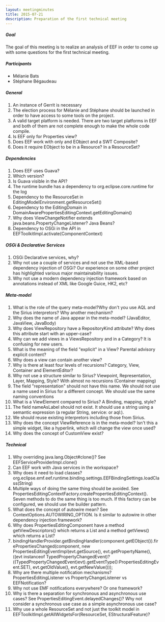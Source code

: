 ```yaml
---
layout: meetingminutes
title: 2015-07-21
description: Preparation of the first technical meeting
---
```

##### Goal

The goal of this meeting is to realize an analysis of EEF in order to come up with some questions for the first technical meeting.

##### Participants

* Mélanie Bats
* Stéphane Bégaudeau

##### General

1. An instance of Gerrit is necessary
2. The election process for Mélanie and Stéphane should be launched in order to have access to some tools on the project.
3. A valid target platform is needed. There are two target platforms in EEF and both of them are not complete enough to make the whole code compile.
4. Is EEF only for Properties view?
5. Does EEF work with only and EObject and a SWT Composite?
6. Does it require EObject to be in a Resource? In a ResourceSet?

##### Dependencies

1. Does EEF uses Guava?
2. Which version?
3. Is Guava visible in the API?
4. The runtime bundle has a dependency to org.eclipse.core.runtime for the log
5. Dependency to the ResourceSet in EditingModelEnvironment.getResourceSet()
6. Dependency to the EditingDomain in DomainAwarePropertiesEditingContext.getEditingDomain()
7. Why does ViewChangeNotifier extends java.beans.PropertyChangeListener? Java Beans?
8. Dependency to OSGi in the API in EEFToolkitImpl.activate(ComponentContext)


##### OSGi & Declarative Services

1. OSGi Declarative services, why?
2. Why not use a couple of services and not use the XML-based dependency injection of OSGi? Our experience on some other project has highlighted various major maintainability issues.
3. Why not use a modern dependency injection framework based on annotations instead of XML like Google Guice, HK2, etc?

##### Meta-model

1. What is the role of the query meta-model?Why don't you use AQL and the Sirius interpretors? Why another mechanism?
2. Why does the name of Java appear in the meta-model? (JavaEditor, JavaView, JavaBody)
3. Why does ViewRepository have a RepositoryKind attribute? Why does this attribute start with an upper-case?
4. Why can we add views in a ViewsRepository and in a Category? It is confusing for new users.
5. What is the meaning of the field "explicit" in a View? Parental advisory explicit content?
6. Why does a view can contain another view?
7. Why is there at least four levels of recursions? Category, View, Container and ElementEditor?
8. Why not use a structure similar to Sirius? Viewpoint, Representation, Layer, Mapping, Style? With almost no recursions (Container mapping)
9. The field "representation" should not have this name. We should not use a name used in Sirius for a different concept. We should use the same naming conventions
10. What is a ViewElement compared to Sirius? A Binding, mapping, style?
11. The field nameAsLabel should not exist. It should use a string using a semantic expression (a regular String, service: or aql:).
12. We should reuse existing interpretors including those from Sirius.
13. Why does the concept ViewReference is in the meta-model? Isn't this a simple widget, like a hyperlink, which will change the view once used?
14. Why does the concept of CustomView exist?

##### Technical

1. Why overriding java.lang.Object#clone()? See EEFServiceProviderImpl.clone()
2. Can EEF work with Java services in the workspace?
3. Why does it need to load classes? org.eclipse.emf.eef.runtime.binding.settings.EEFBindingSettings.loadClass(String)
4. Multiple ways of doing the same thing should be avoided. See PropertiesEditingContextFactory.createPropertiesEditingContext(). Seven methods to do the same thing is too much. If this factory can be configured, we should use the builder pattern.
5. What does the concept of autowire mean? See ContextOptions.AUTOWIRING_OPTION. Is it similar to autowire in other dependency injection framework?
6. Why does PropertiesEditingComponent have a method getViewDescriptors() which returns a List<View> and a method getViews() which returns a List<Objec>?
7. bindingHandlerProvider.getBindingHandler(component.getEObject()).firePropertiesChanged(component, new PropertiesEditingEventImpl(evt.getSource(), evt.getPropertyName(), ((evt instanceof TypedPropertyChangedEvent)?((TypedPropertyChangedEvent)evt).getEventType():PropertiesEditingEvent.SET), evt.getOldValue(), evt.getNewValue()));
8. Why are there multiple notification mechanisms? PropertiesEditingListener vs PropertyChangeListener vs EEFNotification?
9. Why not use EMF notifications everywhere? Or one framework?
10. Why is there a separation for synchronous and asynchronous use cases? See PropertiesEditingEvent.delayedChanges()? Why not consider a synchronous use case as a simple asynchronous use case?
11. Why use a whole ResourceSet and not just the toolkit model in EEFToolkitImpl.getAllWidgetsFor(ResourceSet, EStructuralFeature)?

